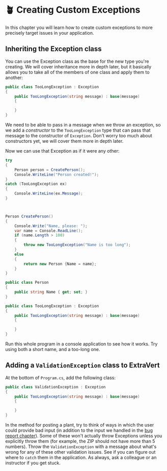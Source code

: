 # :potted_plant: Creating Custom Exceptions
In this chapter you will learn how to create custom exceptions to more precisely target issues in your application. 

## Inheriting the Exception class
You can use the Exception class as the base for the new type you're creating. We will cover inheritance more in depth later, but it basically allows you to take all of the members of one class and apply them to another:
``` csharp
public class TooLongException : Exception
{
    public TooLongException(string message) : base(message)
    {

    }
}
``` 
We need to be able to pass in a message when we throw an exception, so we add a _constructor_ to the `TooLongException` type that can pass that message to the constructor of `Exception`. Don't worry too much about constructors yet, we will cover them more in depth later. 

Now we can use that Exception as if it were any other:
```csharp
try
{
    Person person = CreatePerson();
    Console.WriteLine("Person created!");
} 
catch (TooLongException ex)
{
    Console.WriteLine(ex.Message);
}



Person CreatePerson()
{
    Console.Write("Name, please: ");
    var name = Console.ReadLine();
    if (name.Length > 100)
    {
        throw new TooLongException("Name is too long");
    }
    else
    {
        return new Person {Name = name};
    }
}

public class Person
{
    public string Name { get; set; }
}

public class TooLongException : Exception
{
    public TooLongException(string message) : base(message)
    {

    }
}
```
Run this whole program in a console application to see how it works. Try using both a short name, and a too-long one.  

## Adding a `ValidationException` class to ExtraVert

At the bottom of `Program.cs`, add the following class:
``` csharp
public class ValidationException : Exception
{
    public TooLongException(string message) : base(message)
    {

    }
}
```
In the method for posting a plant, try to think of ways in which the user could provide bad input (in addition to the input we handled in the [bug report chapter](./extravert-exceptions.md)). Some of these won't actually throw Exceptions unless you explicitly throw them (for example, the ZIP should not have more than 5 numbers). Throw the `ValidationException` with a message about what's wrong for any of these other validation issues. See if you can figure out where to `catch` them in the application. As always, ask a colleague or an instructor if you get stuck. 
